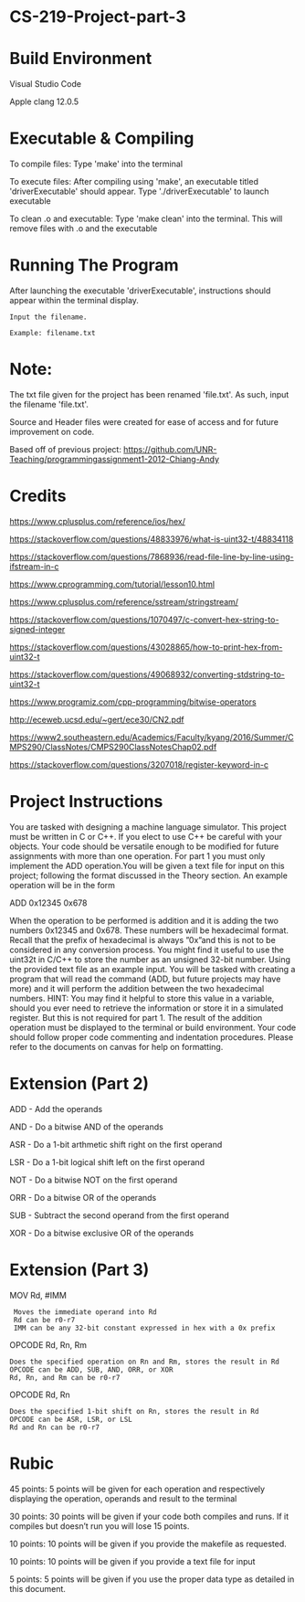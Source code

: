 # CS-219-Project-part-3
# Build Environment
Visual Studio Code

Apple clang 12.0.5
# Executable & Compiling 
To compile files: Type 'make' into the terminal

To execute files: After compiling using 'make', an executable titled 'driverExecutable' should appear. Type './driverExecutable' to launch executable

To clean .o and executable: Type 'make clean' into the terminal. This will remove files with .o and the executable 
# Running The Program
After launching the executable 'driverExecutable', instructions should appear within the terminal display.

    Input the filename.
  
    Example: filename.txt

# Note:
The txt file given for the project has been renamed 'file.txt'. As such, input the filename 'file.txt'.

Source and Header files were created for ease of access and for future improvement on code.

Based off of previous project: https://github.com/UNR-Teaching/programmingassignment1-2012-Chiang-Andy
# Credits
https://www.cplusplus.com/reference/ios/hex/

https://stackoverflow.com/questions/48833976/what-is-uint32-t/48834118

https://stackoverflow.com/questions/7868936/read-file-line-by-line-using-ifstream-in-c

https://www.cprogramming.com/tutorial/lesson10.html

https://www.cplusplus.com/reference/sstream/stringstream/

https://stackoverflow.com/questions/1070497/c-convert-hex-string-to-signed-integer

https://stackoverflow.com/questions/43028865/how-to-print-hex-from-uint32-t

https://stackoverflow.com/questions/49068932/converting-stdstring-to-uint32-t

https://www.programiz.com/cpp-programming/bitwise-operators

http://eceweb.ucsd.edu/~gert/ece30/CN2.pdf

https://www2.southeastern.edu/Academics/Faculty/kyang/2016/Summer/CMPS290/ClassNotes/CMPS290ClassNotesChap02.pdf

https://stackoverflow.com/questions/3207018/register-keyword-in-c
# Project Instructions
You are tasked with designing a machine language simulator. This project must be written in C or C++.
If you elect to use C++ be careful with your objects. Your code should be versatile enough to be modified
for future assignments with more than one operation. For part 1 you must only implement the ADD
operation.You will be given a text file for input on this project; following the format discussed in the
Theory section. An example operation will be in the form

ADD 0x12345 0x678

When the operation to be performed is addition and it is adding the two numbers 0x12345 and 0x678.
These numbers will be hexadecimal format. Recall that the prefix of hexadecimal is always ”0x”and this
is not to be considered in any conversion process. You might find it useful to use the uint32t in C/C++
to store the number as an unsigned 32-bit number.
Using the provided text file as an example input. You will be tasked with creating a program that will
read the command (ADD, but future projects may have more) and it will perform the addition between
the two hexadecimal numbers. HINT: You may find it helpful to store this value in a variable, should you
ever need to retrieve the information or store it in a simulated register. But this is not required for part 1. 
The result of the addition operation must be displayed to the terminal or build environment.
Your code should follow proper code commenting and indentation procedures.
Please refer to the documents on canvas for help on formatting.

# Extension (Part 2)
ADD - Add the operands

AND - Do a bitwise AND of the operands

ASR - Do a 1-bit arthmetic shift right on the first operand

LSR - Do a 1-bit logical shift left on the first operand

NOT - Do a bitwise NOT on the first operand

ORR - Do a bitwise OR of the operands

SUB - Subtract the second operand from the first operand

XOR - Do a bitwise exclusive OR of the operands

# Extension (Part 3)
MOV Rd, #IMM

     Moves the immediate operand into Rd
     Rd can be r0-r7
     IMM can be any 32-bit constant expressed in hex with a 0x prefix
OPCODE Rd, Rn, Rm


    Does the specified operation on Rn and Rm, stores the result in Rd
    OPCODE can be ADD, SUB, AND, ORR, or XOR
    Rd, Rn, and Rm can be r0-r7
OPCODE Rd, Rn

    Does the specified 1-bit shift on Rn, stores the result in Rd
    OPCODE can be ASR, LSR, or LSL
    Rd and Rn can be r0-r7
    
# Rubic
45 points: 5 points will be given for each operation and respectively displaying the operation, operands and result to the terminal

30 points: 30 points will be given if your code both compiles and runs. If it compiles but doesn’t run you will lose 15 points.

10 points: 10 points will be given if you provide the makefile as requested.

10 points: 10 points will be given if you provide a text file for input

5 points: 5 points will be given if you use the proper data type as detailed in this document.

